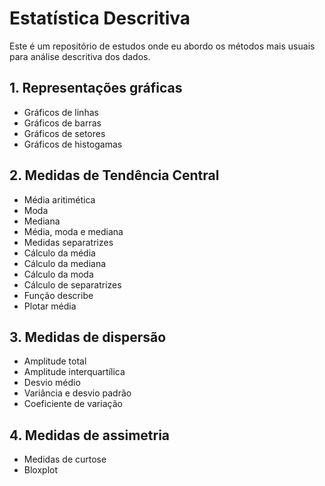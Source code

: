 # Estatística Descritiva 

Este é um repositório de estudos onde eu abordo os métodos mais usuais para análise descritiva dos dados.

## 1. Representações gráficas 

 * Gráficos de linhas
 * Gráficos de barras
 * Gráficos de setores
 * Gráficos de histogamas
 
## 2. Medidas de Tendência Central

 * Média aritimética 
 * Moda
 * Mediana
 * Média, moda e mediana
 * Medidas separatrizes
 * Cálculo da média
 * Cálculo da mediana
 * Cálculo da moda 
 * Cálculo de separatrizes
 * Função describe 
 * Plotar média 
 
## 3. Medidas de dispersão 

 * Amplitude total 
 * Amplitude interquartílica
 * Desvio médio
 * Variância e desvio padrão 
 * Coeficiente de variação 
 
## 4. Medidas de assimetria 

 * Medidas de curtose
 * Bloxplot



